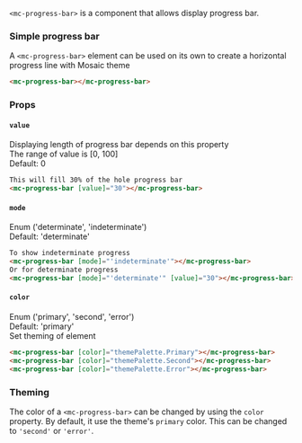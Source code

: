 `<mc-progress-bar>` is a component that allows display progress bar.

### Simple progress bar

A `<mc-progress-bar>` element can be used on its own to create a horizontal progress line with Mosaic theme

```html
<mc-progress-bar></mc-progress-bar>
```

### Props

#### `value`
Displaying length of progress bar depends on this property  
The range of value is [0, 100]  
Default: 0

```html
This will fill 30% of the hole progress bar
<mc-progress-bar [value]="30"></mc-progress-bar>
```
<!-- example(progress-bar-overview) -->

#### `mode`
Enum ('determinate', 'indeterminate')  
Default: 'determinate'  

```html
To show indeterminate progress
<mc-progress-bar [mode]="'indeterminate'"></mc-progress-bar>
Or for determinate progress
<mc-progress-bar [mode]="'determinate'" [value]="30"></mc-progress-bar>
```
<!-- example(progress-bar-indeterminate) -->


#### `color`
Enum ('primary', 'second', 'error')  
Default: 'primary'  
Set theming of element

```html
<mc-progress-bar [color]="themePalette.Primary"></mc-progress-bar>
<mc-progress-bar [color]="themePalette.Second"></mc-progress-bar>
<mc-progress-bar [color]="themePalette.Error"></mc-progress-bar>
```

### Theming
The color of a `<mc-progress-bar>` can be changed by using the `color` property. By default, it
use the theme's `primary` color. This can be changed to `'second'` or `'error'`.
